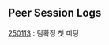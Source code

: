 ## Peer Session Logs

[250113](https://github.com/SESACTeamProject/scrum-logs/wiki/250113) : 팀확정 첫 미팅

